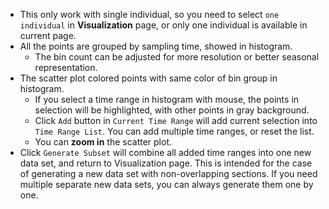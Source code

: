 - This only work with single individual, so you need to select `one individual` in **Visualization** page, or only one individual is available in current page.
- All the points are grouped by sampling time, showed in histogram.
    - The bin count can be adjusted for more resolution or better seasonal representation.
- The scatter plot colored points with same color of bin group in histogram.
    - If you select a time range in histogram with mouse, the points in selection will be highlighted, with other points in gray background.
    - Click `Add` button in `Current Time Range` will add current selection into `Time Range List`. You can add multiple time ranges, or reset the list.
    - You can **zoom in** the scatter plot.
- Click `Generate Subset` will combine all added time ranges into one new data set, and return to Visualization page. This is intended for the case of generating a new data set with non-overlapping sections. If you need multiple separate new data sets, you can always generate them one by one.
